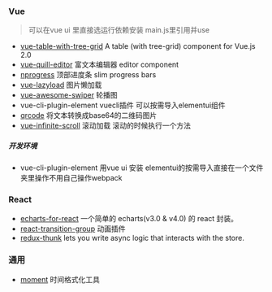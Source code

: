 ### Vue

> 可以在vue ui 里直接选运行依赖安装 main.js里引用并use

- [vue-table-with-tree-grid](https://github.com/MisterTaki/vue-table-with-tree-grid)  A table (with tree-grid) component for Vue.js 2.0
- [vue-quill-editor](https://github.com/surmon-china/vue-quill-editor)  富文本编辑器 editor component
- [nprogress](https://github.com/rstacruz/nprogress) 顶部进度条 slim progress bars
- [vue-lazyload](https://www.npmjs.com/package/vue-lazyload) 图片懒加载
- [vue-awesome-swiper](https://github.surmon.me/vue-awesome-swiper) 轮播图
- vue-cli-plugin-element    vuecli插件 可以按需导入elementui组件
- [qrcode](https://www.npmjs.com/package/qrcode) 将文本转换成base64的二维码图片
- [vue-infinite-scroll](https://www.npmjs.com/package/vue-infinite-scroll) 滚动加载  滚动的时候执行一个方法

##### 开发环境

- vue-cli-plugin-element  用vue ui 安装     elementui的按需导入直接在一个文件夹里操作不用自己操作webpack

### React

- [echarts-for-react](https://github.com/hustcc/echarts-for-react)  一个简单的 echarts(v3.0 & v4.0) 的 react 封装。
- [react-transition-group](https://github.com/reactjs/react-transition-group) 动画插件
- [redux-thunk](https://github.com/reduxjs/redux-thunk) lets you write async logic that interacts with the store.

### 通用

- [moment](https://momentjs.com/)  时间格式化工具

